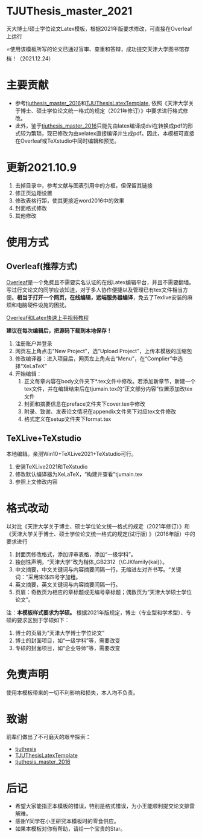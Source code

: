 # TJUThesis_master_2021
天大博士/硕士学位论文Latex模板，根据2021年版要求修改，可直接在Overleaf上运行

:star:使用该模板所写的论文已通过盲审、查重和答辩，成功提交天津大学图书馆存档！（2021.12.24）

# 主要贡献
- 参考[tjuthesis_master_2016](https://github.com/jiangqideng/tjuthesis_master_2016)和[TJUThesisLatexTemplate](https://github.com/twtstudio/TJUThesisLatexTemplate), 依照《天津大学关于博士、硕士学位论文统一格式的规定（2021年修订）》中要求进行格式修改。
- 此外，鉴于[tjuthesis_master_2016](https://github.com/jiangqideng/tjuthesis_master_2016)只能先由latex编译成dvi在转换成pdf的形式较为繁琐，现已修改为由xelatex直接编译并生成pdf。因此，本模板可直接在Overleaf或TeXstudio中同时编辑和预览。


# 更新2021.10.9
1. 去掉目录中，参考文献与图表引用中的方框，但保留其链接
2. 修正页边距设置
3. 修改表格行距，使其更接近word2016中的效果
4. 封面格式修改
5. 其他修改

# 使用方式
## Overleaf(推荐方式)
[Overleaf](https://www.overleaf.com/)是一个免费且不需要实名认证的在线Latex编辑平台，并且不需要翻墙。写过行文论文的同学应该知道，对于多人协作便捷以及管理已有tex文件相当方便。**相当于打开一个网页，在线编辑，远端服务器编译**，免去了Texlive安装的麻烦和电脑硬件设施的困扰。

[Overleaf和Latex快速上手视频教程](https://www.bilibili.com/video/BV1fA411W7kZ?from=search&seid=1945788916371918236&spm_id_from=333.337.0.0)

**建议在每次编辑后，把源码下载到本地保存！**

1. 注册账户并登录
2. 网页左上角点击“New Project”，选“Upload Project”，上传本模板的压缩包
3. 修改编译器：进入项目后，网页左上角点击“Menu”，在“Complier”中选择“XeLaTeX”
4. 开始编辑：
    1. 正文每章内容在body文件夹下*.tex文件中修改。若添加新章节，新建一个tex文件，并在编辑结束后在tjumain.tex的“正文部分内容”位置添加改tex文件
    2. 封面和摘要信息在preface文件夹下cover.tex中修改
    3. 附录、致谢、发表论文情况在appendix文件夹下对应tex文件修改
    4. 格式定义在setup文件夹下format.tex

## TeXLive+TeXstudio
本地编辑。亲测Win10+TeXLive2021+TeXstudio可行。
1. 安装TeXLive2021和TeXstudio
2. 修改默认编译器为XeLaTeX，“构建并查看”tjumain.tex
3. 参照上文修改内容

# 格式改动
以对比《天津大学关于博士、硕士学位论文统一格式的规定（2021年修订）》和《天津大学关于博士、硕士学位论文统一格式的规定(试行版) 》（2016年版）中的要求进行

1. 封面页修改格式，添加评审表格，添加“一级学科”。
2. 独创性声明，“天津大学”改为楷体_GB2312（\CJKfamily{kai}）。
3. 中文摘要，中文关键词与内容摘要间隔一行，无缩进左对齐书写。“关键词：”采用宋体四号字加粗。
4. 英文摘要，英文关键词与内容摘要间隔一行。
5. 页眉：奇数页为相应的章标题或无编号章标题；偶数页为“天津大学硕士学位论文”。

注：**本模板样式要求为学硕。** 根据2021年版规定，博士（专业型和学术型）、专硕的要求区别于学硕如下：
1. 博士的页眉为“天津大学博士学位论文”
2. 博士的封面项目，如“一级学科”等，需要改变
3. 专硕的封面项目，如“企业导师”等，需要改变

# 免责声明
使用本模板带来的一切不利影响和损失，本人均不负责。

# 致谢

前辈们做出了不可磨灭的艰辛探索：

- [tjuthesis](https://code.google.com/archive/p/tjuthesis/)
- [TJUThesisLatexTemplate](https://github.com/twtstudio/TJUThesisLatexTemplate)
- [tjuthesis_master_2016](https://github.com/jiangqideng/tjuthesis_master_2016)

# 后记
- 希望大家能指正本模板的错误，特别是格式错误，为小王能顺利提交论文排雷解难。
- 感谢Y同学在小王研究本模板时的零食供应。
- 如果本模板对你有帮助，请给一个宝贵的Star。
